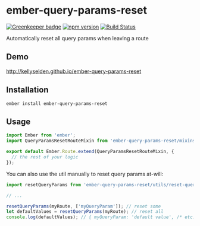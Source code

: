 # ember-query-params-reset

[![Greenkeeper badge](https://badges.greenkeeper.io/kellyselden/ember-query-params-reset.svg)](https://greenkeeper.io/)
[![npm version](https://badge.fury.io/js/ember-query-params-reset.svg)](https://badge.fury.io/js/ember-query-params-reset)
[![Build Status](https://travis-ci.org/kellyselden/ember-query-params-reset.svg?branch=master)](https://travis-ci.org/kellyselden/ember-query-params-reset)

Automatically reset all query params when leaving a route

## Demo

http://kellyselden.github.io/ember-query-params-reset

## Installation

`ember install ember-query-params-reset`

## Usage

```js
import Ember from 'ember';
import QueryParamsResetRouteMixin from 'ember-query-params-reset/mixins/query-params-reset-route';

export default Ember.Route.extend(QueryParamsResetRouteMixin, {
  // the rest of your logic
});
```

You can also use the util manually to reset query params at-will:

```js
import resetQueryParams from 'ember-query-params-reset/utils/reset-query-params';

// ...

resetQueryParams(myRoute, ['myQueryParam']); // reset some
let defaultValues = resetQueryParams(myRoute); // reset all
console.log(defaultValues); // { myQueryParam: 'default value', /* etc... */ }
```
